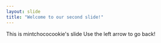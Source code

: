 ```yaml
---
layout: slide
title: "Welcome to our second slide!"
---
```

This is mintchococookie's slide
Use the left arrow to go back!
